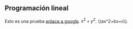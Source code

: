 <script src='https://cdn.mathjax.org/mathjax/latest/MathJax.js?config=TeX-AMS-MML_HTMLorMML'></script> 

## Programación lineal

Esto es una prueba [enlace a google](http://google.com). $x^2+y^2$. \\(ax^2+bx+c\\).
